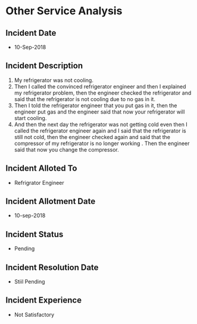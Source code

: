 # Other Service Analysis

## Incident Date
- 10-Sep-2018

## Incident Description
1. My refrigerator was not cooling.
2. Then I called the convinced refrigerator engineer and then I explained my refrigerator problem, then the engineer checked the refrigerator and said that the refrigerator is not cooling due to no gas in it.
3. Then I told the refrigerator engineer that you put gas in it, then the engineer put gas and the engineer said that now your refrigerator will start cooling.
5. And then the next day the refrigerator was not getting cold even then I called the refrigerator engineer again and I said that the refrigerator is still not cold, then the engineer checked again and said that the compressor of my refrigerator is no longer working . Then the engineer said that now you change the compressor.

## Incident Alloted To
- Refrigrator Engineer

## Incident Allotment Date
- 10-sep-2018

## Incident Status
- Pending

## Incident Resolution Date
- Stiil Pending

## Incident Experience
- Not Satisfactory

